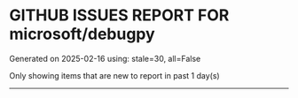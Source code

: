
# GITHUB ISSUES REPORT FOR microsoft/debugpy


Generated on 2025-02-16 using: stale=30, all=False


Only showing items that are new to report in past 1 day(s)


---




















